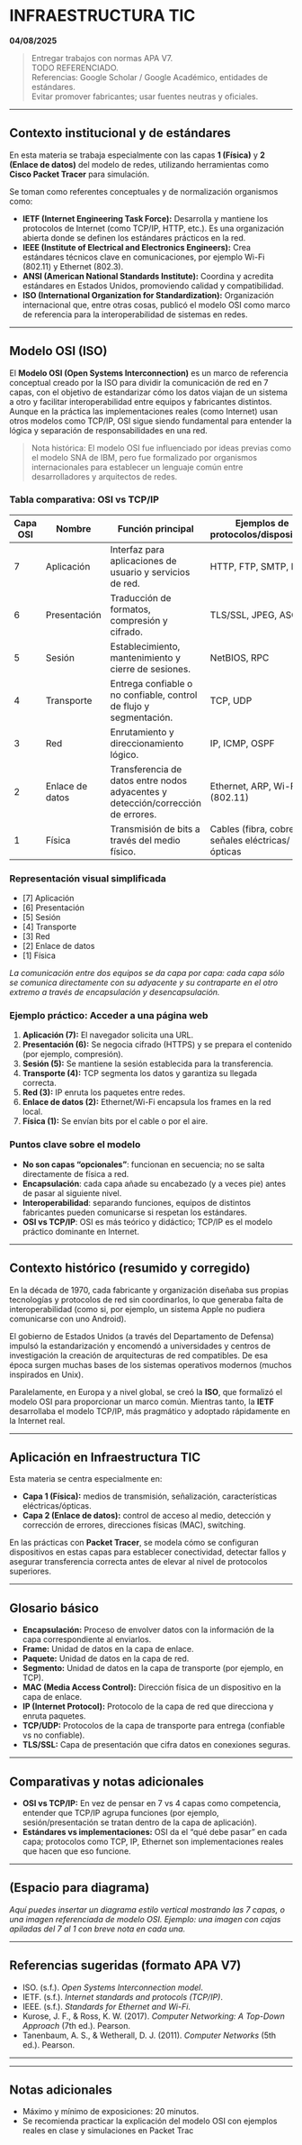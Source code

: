 # INFRAESTRUCTURA TIC  
**04/08/2025**

> Entregar trabajos con normas APA V7.  
> TODO REFERENCIADO.  
> Referencias: Google Scholar / Google Académico, entidades de estándares.  
> Evitar promover fabricantes; usar fuentes neutras y oficiales.  

---

## Contexto institucional y de estándares

En esta materia se trabaja especialmente con las capas **1 (Física)** y **2 (Enlace de datos)** del modelo de redes, utilizando herramientas como **Cisco Packet Tracer** para simulación.  

Se toman como referentes conceptuales y de normalización organismos como:

- **IETF (Internet Engineering Task Force):** Desarrolla y mantiene los protocolos de Internet (como TCP/IP, HTTP, etc.). Es una organización abierta donde se definen los estándares prácticos en la red.  
- **IEEE (Institute of Electrical and Electronics Engineers):** Crea estándares técnicos clave en comunicaciones, por ejemplo Wi-Fi (802.11) y Ethernet (802.3).  
- **ANSI (American National Standards Institute):** Coordina y acredita estándares en Estados Unidos, promoviendo calidad y compatibilidad.  
- **ISO (International Organization for Standardization):** Organización internacional que, entre otras cosas, publicó el modelo OSI como marco de referencia para la interoperabilidad de sistemas en redes.  

---

## Modelo OSI (ISO)

El **Modelo OSI (Open Systems Interconnection)** es un marco de referencia conceptual creado por la ISO para dividir la comunicación de red en 7 capas, con el objetivo de estandarizar cómo los datos viajan de un sistema a otro y facilitar interoperabilidad entre equipos y fabricantes distintos. Aunque en la práctica las implementaciones reales (como Internet) usan otros modelos como TCP/IP, OSI sigue siendo fundamental para entender la lógica y separación de responsabilidades en una red.

> Nota histórica: El modelo OSI fue influenciado por ideas previas como el modelo SNA de IBM, pero fue formalizado por organismos internacionales para establecer un lenguaje común entre desarrolladores y arquitectos de redes.

### Tabla comparativa: OSI vs TCP/IP

| Capa OSI | Nombre             | Función principal | Ejemplos de protocolos/dispositivos | Equivalente en TCP/IP |
|----------|--------------------|-------------------|-------------------------------------|-----------------------|
| 7        | Aplicación         | Interfaz para aplicaciones de usuario y servicios de red. | HTTP, FTP, SMTP, DNS | Aplicación |
| 6        | Presentación       | Traducción de formatos, compresión y cifrado. | TLS/SSL, JPEG, ASCII | Aplicación |
| 5        | Sesión             | Establecimiento, mantenimiento y cierre de sesiones. | NetBIOS, RPC | Aplicación |
| 4        | Transporte         | Entrega confiable o no confiable, control de flujo y segmentación. | TCP, UDP | Transporte |
| 3        | Red                | Enrutamiento y direccionamiento lógico. | IP, ICMP, OSPF | Internet |
| 2        | Enlace de datos    | Transferencia de datos entre nodos adyacentes y detección/corrección de errores. | Ethernet, ARP, Wi-Fi (802.11) | Acceso a red |
| 1        | Física             | Transmisión de bits a través del medio físico. | Cables (fibra, cobre), señales eléctricas/ópticas | Acceso a red |

### Representación visual simplificada

- [7] Aplicación
- [6] Presentación
- [5] Sesión
- [4] Transporte
- [3] Red
- [2] Enlace de datos
- [1] Física

*La comunicación entre dos equipos se da capa por capa: cada capa sólo se comunica directamente con su adyacente y su contraparte en el otro extremo a través de encapsulación y desencapsulación.*

### Ejemplo práctico: Acceder a una página web

1. **Aplicación (7):** El navegador solicita una URL.  
2. **Presentación (6):** Se negocia cifrado (HTTPS) y se prepara el contenido (por ejemplo, compresión).  
3. **Sesión (5):** Se mantiene la sesión establecida para la transferencia.  
4. **Transporte (4):** TCP segmenta los datos y garantiza su llegada correcta.  
5. **Red (3):** IP enruta los paquetes entre redes.  
6. **Enlace de datos (2):** Ethernet/Wi-Fi encapsula los frames en la red local.  
7. **Física (1):** Se envían bits por el cable o por el aire.

### Puntos clave sobre el modelo

- **No son capas “opcionales”**: funcionan en secuencia; no se salta directamente de física a red.  
- **Encapsulación**: cada capa añade su encabezado (y a veces pie) antes de pasar al siguiente nivel.  
- **Interoperabilidad**: separando funciones, equipos de distintos fabricantes pueden comunicarse si respetan los estándares.  
- **OSI vs TCP/IP**: OSI es más teórico y didáctico; TCP/IP es el modelo práctico dominante en Internet.  

---

## Contexto histórico (resumido y corregido)

En la década de 1970, cada fabricante y organización diseñaba sus propias tecnologías y protocolos de red sin coordinarlos, lo que generaba falta de interoperabilidad (como si, por ejemplo, un sistema Apple no pudiera comunicarse con uno Android).  

El gobierno de Estados Unidos (a través del Departamento de Defensa) impulsó la estandarización y encomendó a universidades y centros de investigación la creación de arquitecturas de red compatibles. De esa época surgen muchas bases de los sistemas operativos modernos (muchos inspirados en Unix).  

Paralelamente, en Europa y a nivel global, se creó la **ISO**, que formalizó el modelo OSI para proporcionar un marco común. Mientras tanto, la **IETF** desarrollaba el modelo TCP/IP, más pragmático y adoptado rápidamente en la Internet real.

---

## Aplicación en Infraestructura TIC

Esta materia se centra especialmente en:
- **Capa 1 (Física):** medios de transmisión, señalización, características eléctricas/ópticas.  
- **Capa 2 (Enlace de datos):** control de acceso al medio, detección y corrección de errores, direcciones físicas (MAC), switching.  

En las prácticas con **Packet Tracer**, se modela cómo se configuran dispositivos en estas capas para establecer conectividad, detectar fallos y asegurar transferencia correcta antes de elevar al nivel de protocolos superiores.

---

## Glosario básico

- **Encapsulación:** Proceso de envolver datos con la información de la capa correspondiente al enviarlos.  
- **Frame:** Unidad de datos en la capa de enlace.  
- **Paquete:** Unidad de datos en la capa de red.  
- **Segmento:** Unidad de datos en la capa de transporte (por ejemplo, en TCP).  
- **MAC (Media Access Control):** Dirección física de un dispositivo en la capa de enlace.  
- **IP (Internet Protocol):** Protocolo de la capa de red que direcciona y enruta paquetes.  
- **TCP/UDP:** Protocolos de la capa de transporte para entrega (confiable vs no confiable).  
- **TLS/SSL:** Capa de presentación que cifra datos en conexiones seguras.  

---

## Comparativas y notas adicionales

- **OSI vs TCP/IP:** En vez de pensar en 7 vs 4 capas como competencia, entender que TCP/IP agrupa funciones (por ejemplo, sesión/presentación se tratan dentro de la capa de aplicación).  
- **Estándares vs implementaciones:** OSI da el “qué debe pasar” en cada capa; protocolos como TCP, IP, Ethernet son implementaciones reales que hacen que eso funcione.  

---

## (Espacio para diagrama)

*Aquí puedes insertar un diagrama estilo vertical mostrando las 7 capas, o una imagen referenciada de modelo OSI. Ejemplo: una imagen con cajas apiladas del 7 al 1 con breve nota en cada una.*

---

## Referencias sugeridas (formato APA V7)

- ISO. (s.f.). *Open Systems Interconnection model*.  
- IETF. (s.f.). *Internet standards and protocols (TCP/IP)*.  
- IEEE. (s.f.). *Standards for Ethernet and Wi-Fi*.  
- Kurose, J. F., & Ross, K. W. (2017). *Computer Networking: A Top-Down Approach* (7th ed.). Pearson.  
- Tanenbaum, A. S., & Wetherall, D. J. (2011). *Computer Networks* (5th ed.). Pearson.


---


---



## Notas adicionales

- Máximo y mínimo de exposiciones: 20 minutos.  
- Se recomienda practicar la explicación del modelo OSI con ejemplos reales en clase y simulaciones en Packet Trac

